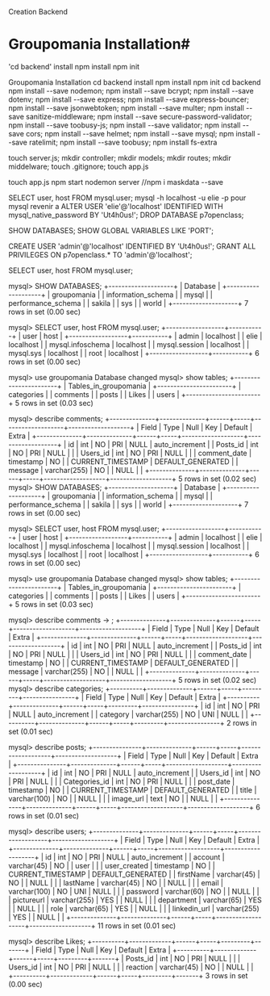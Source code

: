 Creation Backend
#  Groupomania Installation#
'cd backend'
install npm install
npm init


Groupomania Installation
cd backend
install npm install
npm init
cd backend
npm install --save nodemon;
npm install --save bcrypt;
npm install --save dotenv;
npm install --save express;
npm install --save express-bouncer;
npm install --save jsonwebtoken;
npm install --save multer;
npm install --save sanitize-middleware;
npm install --save secure-password-validator;
npm install --save toobusy-js;
npm install --save validator;
npm install --save cors;
npm install --save helmet;
npm install --save mysql;
npm install --save ratelimit;
npm install --save toobusy;
npm install fs-extra
    

touch server.js;
mkdir controller;
mkdir models;
mkdir routes;
mkdir middelware;
touch .gitignore;
touch app.js


touch app.js
npm start
nodemon server
//npm i maskdata --save

SELECT user, host FROM mysql.user;
mysql -h localhost -u elie -p
pour mysql revenir a 
ALTER USER 'elie'@'localhost' IDENTIFIED WITH mysql_native_password BY 'Ut4h0us!';
DROP DATABASE p7openclass;

SHOW DATABASES;
SHOW GLOBAL VARIABLES LIKE 'PORT';

CREATE USER 'admin'@'localhost' IDENTIFIED BY 'Ut4h0us!';
GRANT ALL PRIVILEGES ON p7openclass.* TO 'admin'@'localhost';
 
 SELECT user, host FROM mysql.user;


 mysql> SHOW DATABASES;
+--------------------+
| Database           |
+--------------------+
| groupomania        |
| information_schema |
| mysql              |
| performance_schema |
| sakila             |
| sys                |
| world              |
+--------------------+
7 rows in set (0.00 sec)

mysql> SELECT user, host FROM mysql.user;
+------------------+-----------+
| user             | host      |
+------------------+-----------+
| admin            | localhost |
| elie             | localhost |
| mysql.infoschema | localhost |
| mysql.session    | localhost |
| mysql.sys        | localhost |
| root             | localhost |
+------------------+-----------+
6 rows in set (0.00 sec)

mysql> use groupomania
Database changed
mysql> show tables;
+-----------------------+
| Tables_in_groupomania |
+-----------------------+
| categories            |
| comments              |
| posts                 |
| Likes             |
| users                 |
+-----------------------+
5 rows in set (0.03 sec)

mysql> describe comments;
+--------------+--------------+------+-----+-------------------+-------------------+
| Field        | Type         | Null | Key | Default           | Extra             |
+--------------+--------------+------+-----+-------------------+-------------------+
| id           | int          | NO   | PRI | NULL              | auto_increment    |
| Posts_id     | int          | NO   | PRI | NULL              |                   |
| Users_id     | int          | NO   | PRI | NULL              |                   |
| comment_date | timestamp    | NO   |     | CURRENT_TIMESTAMP | DEFAULT_GENERATED |
| message      | varchar(255) | NO   |     | NULL              |                   |
+--------------+--------------+------+-----+-------------------+-------------------+
5 rows in set (0.02 sec)
mysql> SHOW DATABASES;
+--------------------+
| Database           |
+--------------------+
| groupomania        |
| information_schema |
| mysql              |
| performance_schema |
| sakila             |
| sys                |
| world              |
+--------------------+
7 rows in set (0.00 sec)

mysql> SELECT user, host FROM mysql.user;
+------------------+-----------+
| user             | host      |
+------------------+-----------+
| admin            | localhost |
| elie             | localhost |
| mysql.infoschema | localhost |
| mysql.session    | localhost |
| mysql.sys        | localhost |
| root             | localhost |
+------------------+-----------+
6 rows in set (0.00 sec)

mysql> use groupomania
Database changed
mysql> show tables;
+-----------------------+
| Tables_in_groupomania |
+-----------------------+
| categories            |
| comments              |
| posts                 |
| Likes             |
| users                 |
+-----------------------+
5 rows in set (0.03 sec)

mysql> describe comments
    -> ;
+--------------+--------------+------+-----+-------------------+-------------------+
| Field        | Type         | Null | Key | Default           | Extra             |
+--------------+--------------+------+-----+-------------------+-------------------+
| id           | int          | NO   | PRI | NULL              | auto_increment    |
| Posts_id     | int          | NO   | PRI | NULL              |                   |
| Users_id     | int          | NO   | PRI | NULL              |                   |
| comment_date | timestamp    | NO   |     | CURRENT_TIMESTAMP | DEFAULT_GENERATED |
| message      | varchar(255) | NO   |     | NULL              |                   |
+--------------+--------------+------+-----+-------------------+-------------------+
5 rows in set (0.02 sec)
mysql> describe categories;
+----------+--------------+------+-----+---------+----------------+
| Field    | Type         | Null | Key | Default | Extra          |
+----------+--------------+------+-----+---------+----------------+
| id       | int          | NO   | PRI | NULL    | auto_increment |
| category | varchar(255) | NO   | UNI | NULL    |                |
+----------+--------------+------+-----+---------+----------------+
2 rows in set (0.01 sec)

mysql> describe posts;
+---------------+--------------+------+-----+-------------------+-------------------+
| Field         | Type         | Null | Key | Default           | Extra             |
+---------------+--------------+------+-----+-------------------+-------------------+
| id            | int          | NO   | PRI | NULL              | auto_increment    |
| Users_id      | int          | NO   | PRI | NULL              |                   |
| Categories_id | int          | NO   | PRI | NULL              |                   |
| post_date     | timestamp    | NO   |     | CURRENT_TIMESTAMP | DEFAULT_GENERATED |
| title         | varchar(100) | NO   |     | NULL              |                   |
| image_url     | text         | NO   |     | NULL              |                   |
+---------------+--------------+------+-----+-------------------+-------------------+
6 rows in set (0.01 sec)

mysql> describe users;
+--------------+--------------+------+-----+-------------------+-------------------+
| Field        | Type         | Null | Key | Default           | Extra             |
+--------------+--------------+------+-----+-------------------+-------------------+
| id           | int          | NO   | PRI | NULL              | auto_increment    |
| account      | varchar(45)  | NO   |     | user              |                   |
| user_created | timestamp    | NO   |     | CURRENT_TIMESTAMP | DEFAULT_GENERATED |
| firstName    | varchar(45)  | NO   |     | NULL              |                   |
| lastName     | varchar(45)  | NO   |     | NULL              |                   |
| email        | varchar(100) | NO   | UNI | NULL              |                   |
| password     | varchar(60)  | NO   |     | NULL              |                   |
| pictureurl    | varchar(255) | YES  |     | NULL              |                   |
| department   | varchar(65)  | YES  |     | NULL              |                   |
| role         | varchar(65)  | YES  |     | NULL              |                   |
| linkedin_url | varchar(255) | YES  |     | NULL              |                   |
+--------------+--------------+------+-----+-------------------+-------------------+
11 rows in set (0.01 sec)

mysql> describe Likes;
+----------+-------------+------+-----+---------+-------+
| Field    | Type        | Null | Key | Default | Extra |
+----------+-------------+------+-----+---------+-------+
| Posts_id | int         | NO   | PRI | NULL    |       |
| Users_id | int         | NO   | PRI | NULL    |       |
| reaction | varchar(45) | NO   |     | NULL    |       |
+----------+-------------+------+-----+---------+-------+
3 rows in set (0.00 sec)
